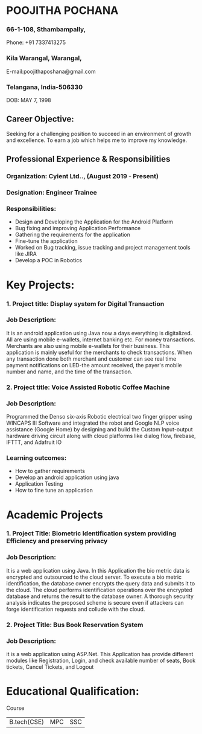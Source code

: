 <h1>POOJITHA POCHANA</h1>
<h3> 66-1-108, Sthambampally,</h3>	Phone: +91 7337413275
<h3>Kila Warangal, Warangal,</h3>	E-mail:poojithaposhana@gmail.com
<h3>Telangana, India-506330</h3>	DOB: MAY 7, 1998
  <h2>Career Objective:</h2>
  <p>Seeking for a challenging position to succeed in an environment of growth and excellence. To earn a job which helps me to improve my knowledge.</p>
  <h2>Professional Experience & Responsibilities </h2>
  <h3>Organization: Cyient Ltd.., (August 2019 - Present)</h3>
  <h3>Designation: Engineer Trainee</h3>
  <h3>Responsibilities:</h3>
  <ul>
    <li>Design and Developing the Application for the Android Platform</li>
<li>Bug fixing and improving Application Performance</li>
<li>Gathering the requirements for the application</li>
 <li>Fine-tune the application</li>
    <li>Worked on Bug tracking, issue tracking and project management tools like JIRA</li>
<li>	Develop a POC in Robotics  </li>

  </ul>
  <h1> Key Projects:</h1>

<h3>1. Project title: Display system for Digital Transaction</h3>
<h3>Job Description: </h3><p>It is an android application using Java now a days everything is digitalized. All are using mobile e-wallets, internet banking etc. For money transactions. Merchants are also using mobile e-wallets for their business. This application is mainly useful for the merchants to check transactions. When any transaction  done both  merchant  and  customer  can  see real  time  payment  notifications  on LED-the  amount  received, the  payer's  mobile  number  and  name, and  the  time  of the transaction.</p>

<h3>2. Project title: Voice Assisted Robotic Coffee Machine</h3>
<h3>Job Description:</h3> <p>Programmed the Denso six-axis Robotic electrical two finger gripper using WINCAPS III Software and integrated the robot and Google NLP voice assistance (Google Home) by designing and build the Custom Input-output hardware driving circuit along with cloud platforms like dialog flow, firebase, IFTTT, and Adafruit IO</p>

<h3>Learning outcomes:</h3>
<ul><li>How to gather requirements</li>
 <li>Develop an android application using java</li>
 <li>Application Testing</li>
 <li>How to fine tune an application</li></ul>
<h1>Academic Projects</h1>
<h3>1. Project Title: Biometric Identification system providing Efficiency and preserving privacy</h3>

<h3>Job Description:</h3><p> It is a web application using Java. In this Application the bio metric data is encrypted and outsourced to the cloud server. To execute a bio metric identification, the database owner encrypts the query data and submits it to the cloud.  The cloud performs identification operations over the encrypted database and returns the result to the database owner. A thorough security analysis indicates the proposed scheme is secure even if attackers can forge identification requests and collude with the cloud.</p3>

<h3>2. Project Title: Bus Book Reservation System </h3>

<h3>Job Description:</h3><p> it is a web application using ASP.Net. This Application has provide different modules like Registration, Login, and check available number of seats, Book tickets, Cancel Tickets, and Logout</p>

<h1>Educational Qualification:</h1>
<table>
  <tr>Course</tr>
  <td> B.tech(CSE)</td>
  <td> MPC</td>
  <td>SSC</td>
  </tr>
  </table>
    


  
  


